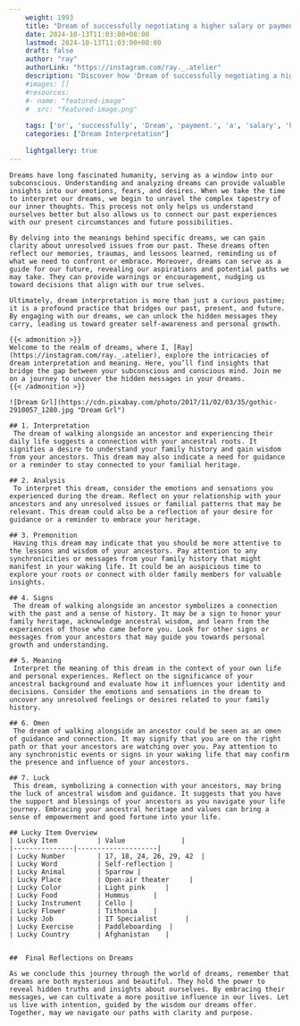 ```yaml
---
    weight: 1993
    title: "Dream of successfully negotiating a higher salary or payment."  # Assuming 'title' column exists
    date: 2024-10-13T11:03:00+08:00
    lastmod: 2024-10-13T11:03:00+08:00
    draft: false
    author: "ray"
    authorLink: "https://instagram.com/ray._.atelier"
    description: "Discover how 'Dream of successfully negotiating a higher salary or payment.' can interpret your future and uncover its significant meanings in your life."
    #images: []
    #resources:
    #- name: "featured-image"
    #  src: "featured-image.png"
    
    tags: ['or', 'successfully', 'Dream', 'payment.', 'a', 'salary', 'higher', 'of', 'negotiating']
    categories: ["Dream Interpretation"]
    
    lightgallery: true
---
```

    
    Dreams have long fascinated humanity, serving as a window into our subconscious. Understanding and analyzing dreams can provide valuable insights into our emotions, fears, and desires. When we take the time to interpret our dreams, we begin to unravel the complex tapestry of our inner thoughts. This process not only helps us understand ourselves better but also allows us to connect our past experiences with our present circumstances and future possibilities.
    
    By delving into the meanings behind specific dreams, we can gain clarity about unresolved issues from our past. These dreams often reflect our memories, traumas, and lessons learned, reminding us of what we need to confront or embrace. Moreover, dreams can serve as a guide for our future, revealing our aspirations and potential paths we may take. They can provide warnings or encouragement, nudging us toward decisions that align with our true selves.
    
    Ultimately, dream interpretation is more than just a curious pastime; it is a profound practice that bridges our past, present, and future. By engaging with our dreams, we can unlock the hidden messages they carry, leading us toward greater self-awareness and personal growth.
    
    {{< admonition >}}
    Welcome to the realm of dreams, where I, [Ray](https://instagram.com/ray._.atelier), explore the intricacies of dream interpretation and meaning. Here, you’ll find insights that bridge the gap between your subconscious and conscious mind. Join me on a journey to uncover the hidden messages in your dreams.
    {{< /admonition >}}
    
    ![Dream Grl](https://cdn.pixabay.com/photo/2017/11/02/03/35/gothic-2910057_1280.jpg "Dream Grl")
    
    ## 1. Interpretation
     The dream of walking alongside an ancestor and experiencing their daily life suggests a connection with your ancestral roots. It signifies a desire to understand your family history and gain wisdom from your ancestors. This dream may also indicate a need for guidance or a reminder to stay connected to your familial heritage.
    
    ## 2. Analysis
     To interpret this dream, consider the emotions and sensations you experienced during the dream. Reflect on your relationship with your ancestors and any unresolved issues or familial patterns that may be relevant. This dream could also be a reflection of your desire for guidance or a reminder to embrace your heritage.
    
    ## 3. Premonition
     Having this dream may indicate that you should be more attentive to the lessons and wisdom of your ancestors. Pay attention to any synchronicities or messages from your family history that might manifest in your waking life. It could be an auspicious time to explore your roots or connect with older family members for valuable insights.
    
    ## 4. Signs
     The dream of walking alongside an ancestor symbolizes a connection with the past and a sense of history. It may be a sign to honor your family heritage, acknowledge ancestral wisdom, and learn from the experiences of those who came before you. Look for other signs or messages from your ancestors that may guide you towards personal growth and understanding.
    
    ## 5. Meaning
     Interpret the meaning of this dream in the context of your own life and personal experiences. Reflect on the significance of your ancestral background and evaluate how it influences your identity and decisions. Consider the emotions and sensations in the dream to uncover any unresolved feelings or desires related to your family history.
    
    ## 6. Omen
     The dream of walking alongside an ancestor could be seen as an omen of guidance and connection. It may signify that you are on the right path or that your ancestors are watching over you. Pay attention to any synchronistic events or signs in your waking life that may confirm the presence and influence of your ancestors.
    
    ## 7. Luck
     This dream, symbolizing a connection with your ancestors, may bring the luck of ancestral wisdom and guidance. It suggests that you have the support and blessings of your ancestors as you navigate your life journey. Embracing your ancestral heritage and values can bring a sense of empowerment and good fortune into your life.
    
    ## Lucky Item Overview
    | Lucky Item          | Value              |
    |---------------|--------------------|
    | Lucky Number        | 17, 18, 24, 26, 29, 42  |
    | Lucky Word          | Self-reflection |
    | Lucky Animal        | Sparrow |
    | Lucky Place         | Open-air theater     |
    | Lucky Color         | Light pink     |
    | Lucky Food          | Hummus      |
    | Lucky Instrument    | Cello |
    | Lucky Flower        | Tithonia    |
    | Lucky Job           | IT Specialist       |
    | Lucky Exercise      | Paddleboarding  |
    | Lucky Country       | Afghanistan    |
    
    
    ##  Final Reflections on Dreams
    
    As we conclude this journey through the world of dreams, remember that dreams are both mysterious and beautiful. They hold the power to reveal hidden truths and insights about ourselves. By embracing their messages, we can cultivate a more positive influence in our lives. Let us live with intention, guided by the wisdom our dreams offer. Together, may we navigate our paths with clarity and purpose.
    